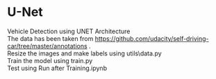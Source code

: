 # U-Net<br />
Vehicle Detection using UNET Architecture<br />
The data has been taken from https://github.com/udacity/self-driving-car/tree/master/annotations . <br />
Resize the images and make labels using utils\data.py<br />
Train the model using train.py <br />
Test using Run after Training.ipynb <br />
